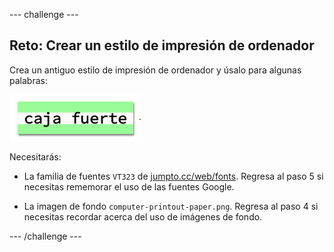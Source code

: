 --- challenge ---

## Reto: Crear un estilo de impresión de ordenador

Crea un antiguo estilo de impresión de ordenador y úsalo para algunas palabras:

![captura de pantalla](images/letter-fonts-printout.png)

Necesitarás:

+ La familia de fuentes `VT323` de <a href="http://jumpto.cc/web-fonts" target="_blank">jumpto.cc/web/fonts</a>. Regresa al paso 5 si necesitas rememorar el uso de las fuentes Google.

+ La imagen de fondo `computer-printout-paper.png`. Regresa al paso 4 si necesitas recordar acerca del uso de imágenes de fondo.

--- /challenge ---